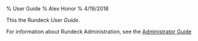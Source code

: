 % User Guide
% Alex Honor
% 4/19/2018

This the Rundeck *User Guide*.

For information about Rundeck Administration, see the [Administrator Guide](../administration/index.html)
